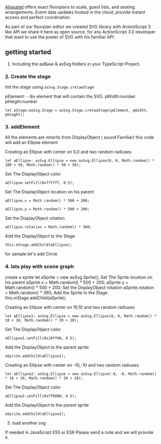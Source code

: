 [Allseated](http://www.allseated.com/) offers exact floorplans to scale, guest lists, and seating arrangements.
Event data updates hosted in the cloud, provide instant access and perfect coordination.

As part of our floorplan editor we created SVG library with ActionScript 3 like API
we share it here as open source. for any ActionScript 3.0 developer that want to use the power of SVG with his familiar API.

## getting started

1. Including the asBase & asSvg folders in your TypeScript Project.

### 2. Create the stage
Init the stage using `asSvg.Stage.cretaeStage`

pElement: - div element that will contain the SVG.
pWidth:number
pHieght:number

`let aStage:asSvg.Stage = asSvg.Stage.cretaeStage(pElement, pWidth, pHieght);`

### 3. addElement

All the elements are inherits from DisplayObject ( sound Familiar)
this code will add an Ellipse element

Creating an Ellipse with center on 0,0 and two random radiuses

`let aEllipse: asSvg.Ellipse = new asSvg.Ellipse(0, 0, Math.random() * 100 + 50, Math.random() * 50 + 50);`

Set The DisplayObject color

`aEllipse.setFill(0xffffff, 0.5);`

Set The DisplayObject location on his parent

`aEllipse.x = Math.random() * 500 + 200;`

`aEllipse.y = Math.random() * 500 + 200;`

Set the DisplayObject rotation

`aEllipse.rotation = Math.random() * 360;`

Add the DisplayObject to the Stage

`this.mStage.addChild(aEllipse);`

for sample let's add Circle

### 4. lats play with scene graph

create a sprite
let aSprite = new asSvg.Sprite();
Set The Sprite location on his parent
aSprite.x = Math.random() * 500 + 200;
aSprite.y = Math.random() * 500 + 200;
Set the DisplayObject rotation
aSprite.rotation = Math.random() * 360;
Add the Sprite to the Stage
this.mStage.addChild(aSprite);

Creating an Ellipse with center on 10,10 and two random radiuses

`let aEllipse1: asSvg.Ellipse = new asSvg.Ellipse(8, 8, Math.random() * 10 + 10, Math.random() * 20 + 20);`

Set The DisplayObject color

`aEllipse1.setFill(0x10ff00, 0.5);`

Add the DisplayObject to the parent sprite

`aSprite.addChild(aEllipse1);`

Creating an Ellipse with center on -10,-10 and two random radiuses

`let aEllipse2: asSvg.Ellipse = new asSvg.Ellipse(-8, -8, Math.random() * 10 + 10, Math.random() * 20 + 20);`

Set The DisplayObject color

`aEllipse2.setFill(0xff0000, 0.5);`

Add the DisplayObject to the parent sprite

`aSprite.addChild(aEllipse2);`

5. load another svg

If needed in JavaScript ES5 or ES6 Please send a note and we will provide it.
